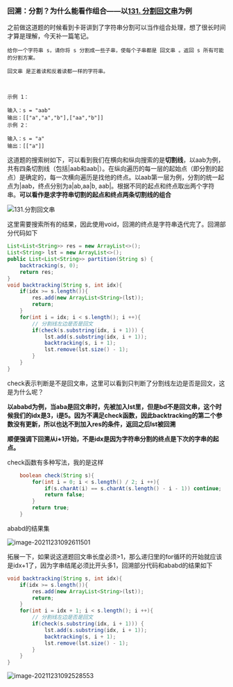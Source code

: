 ### 回溯：分割？为什么能看作组合——以[131. 分割回文串](https://leetcode-cn.com/problems/palindrome-partitioning/)为例

之前做这道题的时候看到卡哥讲到了字符串分割可以当作组合处理，想了很长时间才算是理解，今天补一篇笔记。

```题目
给你一个字符串 s，请你将 s 分割成一些子串，使每个子串都是 回文串 。返回 s 所有可能的分割方案。

回文串 是正着读和反着读都一样的字符串。

 

示例 1：

输入：s = "aab"
输出：[["a","a","b"],["aa","b"]]
示例 2：

输入：s = "a"
输出：[["a"]]
```

这道题的搜索树如下，可以看到我们在横向和纵向搜索的是**切割线**，以aab为例，共有四条切割线（包括|aab和aab|）。在纵向遍历的每一层的起始点（即分割的起点）是确定的，每一次横向遍历是找他的终点。以aab第一层为例，分割的统一起点为|aab，终点分别为a|ab,aa|b, aab|。根据不同的起点和终点取出两个字符串。**可以看作是求字符串切割的起点和终点两条切割线的组合**

![131.分割回文串](https://code-thinking.cdn.bcebos.com/pics/131.%E5%88%86%E5%89%B2%E5%9B%9E%E6%96%87%E4%B8%B2.jpg)

这里需要搜索所有的结果，因此使用void，回溯的终点是字符串迭代完了。回溯部分代码如下

```java
List<List<String>> res = new ArrayList<>();
List<String> lst = new ArrayList<>();
public List<List<String>> partition(String s) {
    backtracking(s, 0);
    return res;
}
void backtracking(String s, int idx){
    if(idx >= s.length()){
        res.add(new ArrayList<String>(lst));
        return;
    }
    for(int i = idx; i < s.length(); i ++){
        // 分割线左边是否是回文
        if(check(s.substring(idx, i + 1))) {
            lst.add(s.substring(idx, i + 1));
            backtracking(s, i + 1);
            lst.remove(lst.size() - 1);
        }
    }
}
```

check表示判断是不是回文串，这里可以看到只判断了分割线左边是否是回文，这是为什么呢？

**以ababd为例，当aba是回文串时，先被加入lst里，但是bd不是回文串，这个时候我们的idx是3，i是5。因为不满足check函数，因此backtracking的第二个参数没有更新，所以也达不到加入res的条件，返回之后lst被回溯**

**顺便强调下回溯从i+1开始，不是idx是因为字符串分割的终点是下次的字串的起点。**

check函数有多种写法，我的是这样

```java
    boolean check(String s){
        for(int i = 0; i < s.length() / 2; i ++){
            if(s.charAt(i) == s.charAt(s.length() - i - 1)) continue;
            return false;
        }
        return true;
    }
```



ababd的结果集

![image-20211231092611501](C:\Users\rina\AppData\Roaming\Typora\typora-user-images\image-20211231092611501.png)

拓展一下，如果说这道题回文串长度必须>1，那么递归里的for循环的开始就应该是idx+1了，因为字串结尾必须比开头多1，回溯部分代码和ababd的结果如下

```java
void backtracking(String s, int idx){
    if(idx >= s.length()){
        res.add(new ArrayList<String>(lst));
        return;
    }
    for(int i = idx + 1; i < s.length(); i ++){
        // 分割线左边是否是回文
        if(check(s.substring(idx, i + 1))) {
            lst.add(s.substring(idx, i + 1));
            backtracking(s, i + 1);
            lst.remove(lst.size() - 1);
        }
    }
}
```

![image-20211231092528553](C:\Users\rina\AppData\Roaming\Typora\typora-user-images\image-20211231092528553.png)

